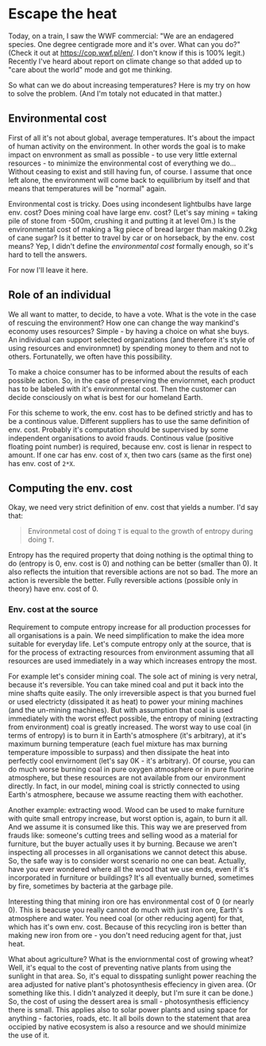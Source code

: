 Escape the heat
===============

Today, on a train, I saw the WWF commercial: "We are an endagered species. One degree centigrade more and it's over. What can you do?" (Check it out at <https://cop.wwf.pl/en/>. I don't know if this is 100% legit.) Recently I've heard about report on climate change so that added up to "care about the world" mode and got me thinking.

So what can we do about increasing temperatures? Here is my try on how to solve the problem. (And I'm totaly not educated in that matter.)

Environmental cost
------------------

First of all it's not about global, average temperatures. It's about the impact of human activity on the environment. In other words the goal is to make impact on envronment as small as possible - to use very little external resources - to minimize the environmental cost of everything we do... Without ceasing to exist and still having fun, of course. I assume that once left alone, the environment will come back to equilibrium by itself and that means that temperatures will be "normal" again.

Environmental cost is tricky. Does using incondesent lightbulbs have large env. cost? Does mining coal have large env. cost? (Let's say mining = taking pile of stone from -500m, crushing it and putting it at level 0m.) Is the environmental cost of making a 1kg piece of bread larger than making 0.2kg of cane sugar? Is it better to travel by car or on horseback, by the env. cost means? Yep, I didn't define the *environmental cost* formally enough, so it's hard to tell the answers.

For now I'll leave it here.

Role of an individual
---------------------

We all want to matter, to decide, to have a vote. What is the vote in the case of rescuing the environment? How one can change the way mankind's economy uses resources? Simple - by having a choice on what she buys. An individual can support selected organizations (and therefore it's style of using resources and environmnet) by spending money to them and not to others. Fortunatelly, we often have this possibility.

To make a choice consumer has to be informed about the results of each possible action. So, in the case of preserving the enviornmet, each product has to be labeled with it's environmental cost. Then the customer can decide consciously on what is best for our homeland Earth.

For this scheme to work, the env. cost has to be defined strictly and has to be a continous value. Different suppliers has to use the same definition of env. cost. Probably it's computation should be supervised by some independent organisations to avoid frauds. Continous value (positive floating point number) is required, because env. cost is lienar in respect to amount. If one car has env. cost of `X`, then two cars (same as the first one) has env. cost of `2*X`.

Computing the env. cost
-----------------------

Okay, we need very strict definition of env. cost that yields a number. I'd say that:

> Environmetal cost of doing `T` is equal to the growth of entropy during doing `T`.

Entropy has the required property that doing nothing is the optimal thing to do (entropy is 0, env. cost is 0) and nothing can be better (smaller than 0). It also reflects the intuition that reversible actions are not so bad. The more an action is reversible the better. Fully reversible actions (possible only in theory) have env. cost of 0.

### Env. cost at the source

Requirement to compute entropy increase for all production processes for all organisations is a pain. We need simplification to make the idea more suitable for everyday life. Let's compute entropy only at the source, that is for the process of extracting resources from environment assuming that all resources are used immediately in a way which increases entropy the most.

For example let's consider mining coal. The sole act of mining is very netral, because it's reversible. You can take mined coal and put it back into the mine shafts quite easily. The only irreversible aspect is that you burned fuel or used electricty (dissipated it as heat) to power your mining machines (and the un-mining machines). But with assumption that coal is used immediately with the worst effect possible, the entropy of mining (extracting from environment) coal is greatly increased. The worst way to use coal (in terms of entropy) is to burn it in Earth's atmosphere (it's arbitrary), at it's maximum burning temperature (each fuel mixture has max burning temperature impossible to surpass) and then dissipate the heat into perfectly cool envirnoment (let's say 0K - it's arbitrary). Of course, you can do much worse burning coal in pure oxygen atmosphere or in pure fluorine atmosphere, but these resources are not available from our environment directly. In fact, in our model, mining coal is strictly connected to using Earth's atmosphere, because we assume reacting them with eachother.

Another example: extracting wood. Wood can be used to make furniture with quite small entropy increase, but worst option is, again, to burn it all. And we assume it is consumed like this. This way we are preserved from frauds like: someone's cutting trees and selling wood as a material for furniture, but the buyer actually uses it by burning. Because we aren't inspecting all processes in all organisations we cannot detect this abuse. So, the safe way is to consider worst scenario no one can beat. Actually, have you ever wondered where all the wood that we use ends, even if it's incorporated in furniture or buildings? It's all eventually burned, sometimes by fire, sometimes by bacteria at the garbage pile.

Interesting thing that mining iron ore has environmental cost of 0 (or nearly 0). This is beacuse you really cannot do much with just iron ore, Earth's atmosphere and water. You need coal (or other reducing agent) for that, which has it's own env. cost. Because of this recycling iron is better than making new iron from ore - you don't need reducing agent for that, just heat.

What about agriculture? What is the enviornmental cost of growing wheat? Well, it's equal to the cost of preventing native plants from using the sunlight in that area. So, it's equal to disspating sunlight power reaching the area adjusted for native plant's photosynthesis effeciency in given area. (Or something like this. I didn't analyzed it deeply, but I'm sure it can be done.) So, the cost of using the dessert area is small - photosynthesis efficiency there is small. This applies also to solar power plants and using space for anything - factories, roads, etc. It all boils down to the statement that area occipied by native ecosystem is also a resource and we should minimize the use of it.
